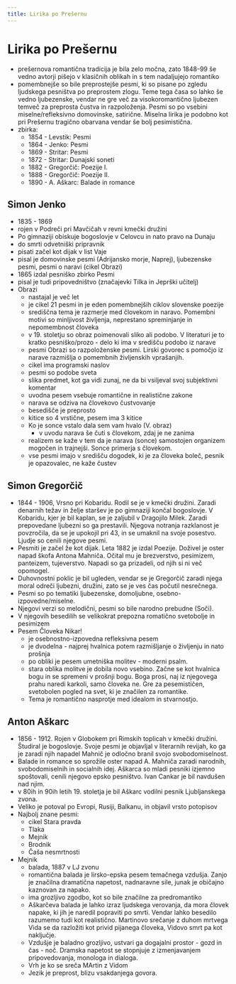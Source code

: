```yaml
---
title: Lirika po Prešernu
---
```


# Lirika po Prešernu

- prešernova romantična tradicija je bila zelo močna, zato 1848-99 še vedno avtorji pišejo v klasičnih oblikah in s tem nadaljujejo romantiko
- pomembnejše so bile preprostejše pesmi, ki so pisane po zgledu ljudskega pesništva po preprostem zlogu. Teme tega časa so lahko še vedno ljubezenske, vendar ne gre več za visokoromantično ljubezen temveč za preprosta čustva in razpoloženja. Pesmi so po vsebini miselne/refleksivno domovinske, satirične. Miselna lirika je podobno kot pri Prešernu tragično obarvana vendar še bolj pesimistična.
- zbirka:
    - 1854 - Levstik: Pesmi
    - 1864 - Jenko: Pesmi
    - 1869 - Stritar: Pesmi
    - 1872 - Stritar: Dunajski soneti
    - 1882 - Gregorčič: Poezije I.
    - 1888 - Gregorčič: Poezije II.
    - 1890 - A. Aškarc: Balade in romance

## Simon Jenko

- 1835 - 1869
- rojen v Podreči pri Mavčičah v revni kmečki družini
- Po gimnaziji obiskuje bogoslovje v Celovcu in nato pravo na Dunaju
- do smrti odvetniški pripravnik
- pisati začel kot dijak v list Vaje
- pisal je domovinske pesmi (Adrijansko morje, Naprej), ljubezenske pesmi, pesmi o naravi (cikel Obrazi)
- 1865 izdal pesniško zbirko Pesmi
- pisal je tudi pripovedništvo (značajevki Tilka in Jeprški učitelj)
- Obrazi
    - nastajal je več let
    - je cikel 21 pesmi in je eden pomembnejših ciklov slovenske poezije
    - središčna tema je razmerje med človekom in naravo. Pomembni motivi so minljivost življenja, neprestano spreminjanje in nepomembnost človeka
    - v 19. stoletju so obraz poimenovali sliko ali podobo. V literaturi je to kratko pesniško/prozo - delo ki ima v središču podobo iz narave
    - pesmi Obrazi so razpoloženske pesmi. Lirski govorec s pomočjo iz narave razmišlja o pomembnih življenskih vprašanjih.
    - cikel ima programski naslov
    - pesmi so podobe sveta
    - slika predmet, kot ga vidi zunaj, ne da bi vsiljeval svoj subjektivni komentar
    - uvodna pesem vsebuje romantične in realistične zakone
    - narava se odziva na človekovo čustvovanje
    - besedišče je preprosto
    - kitice so 4 vrstične, pesem ima 3 kitice
    - Ko je sonce vstalo dala sem vam hvalo (V. obraz)
        - v uvodu narava še čuti s človekom, zdaj je ne zanima
    - realizem se kaže v tem da je narava (sonce) samostojen organizem mogočen in trajnejši. Sonce primerja s človekom.
    - vse pesmi imajo v središču dogodek, ki je za človeka boleč, pesnik je opazovalec, ne kaže čustev

## Simon Gregorčič

- 1844 - 1906,  Vrsno pri Kobaridu. Rodil se je v kmečki družini. Zaradi denarnih težav in želje staršev je po gimnaziji končal bogoslovje. V Kobaridu, kjer je bil kaplan, se je zaljubil v Dragojilo Milek. Zaradi prepovedane ljubezni so ga prestavili. Njegova notranja razklanost je povzročila, da se je upokojil pri 43, in se umaknil na svoje posestvo. Ljudje so cenili njegove pesmi.
- Pesmiti je začel že kot dijak. Leta 1882 je izdal Poezije. Doživel je oster napad škofa Antona Mahniča. Očital mu je brezverstvo, pesimizem, panteizem, tujeverstvo. Napadi so ga prizadeli, od njih si ni več opomogel.
- Duhovnostni poklic je bil ugleden, vendar se je Gregorčič zaradi njega moral odreči ljubezni, družini, zato se je ves čas počutil nesrečnega.
- Pesmi so po tematiki ljubezenske, domoljubne, osebno-izpovedne/miselne.
- Njegovi verzi so melodični, pesmi so bile narodno prebudne (Soči).
- V njegovih besedilih se velikokrat prepozna romatično svetobolje in pesimizem
- Pesem Človeka Nikar!
    - je osebnostno-izpovedna refleksivna pesem
    - je dvodelna - najprej hvalnica potem razmišljanje o življenju in nato prošnja
    - po obliki je pesem umetniška molitev - moderni psalm.
    - stara oblika molitve je dobila novo vsebino. Začne se kot hvalnica bogu in se spremeni v prošnji bogu. Boga prosi, naj iz njegovega prahu naredi karkoli, samo človeka ne. Gre za pesemističen, svetobolen pogled na svet, ki je značilen za romantike.
    - Tema je romantično nasprotje med idealom in stvarnostjo.

## Anton Aškarc

- 1856 - 1912. Rojen v Globokem pri Rimskih toplicah v kmečki družini. Študiral je bogoslovje. Svoje pesmi je objavljal v literarnih revijah, ko ga je zaradi njih napadel Mahnič je odločno branil svojo svobodomiselnost.
- Balade in romance so sprožile oster napad A. Mahniča zaradi narodnih, svobodomiselnih in socialnih idej. Aškarca so mladi pesniki izjemno spoštovali, cenili njegovo epsko pesništvo. Ivan Cankar je bil navdušen nad njim.
- v 80ih in 90ih letih 19. stoletja je bil Aškarc vodilni pesnik Ljubljanskega zvona.
- Veliko je potoval po Evropi, Rusiji, Balkanu, in objavil vrsto potopisov
- Najbolj znane pesmi:
    - cikel Stara pravda
    - Tlaka
    - Mejnik
    - Brodnik
    - Čaša nesmrtnosti
- Mejnik
    - balada, 1887 v LJ zvonu
    - romantična balada je lirsko-epska pesem temačnega vzdušja. Zanjo je značilna dramatična napetost, nadnaravne sile, junak je običajno kaznovan za napako.
    - ima grozljivo zgodbo, kot so bile značilne za predromantiko
    - Aškarčeva balada je lahko izraz ljudskega verovanja, da mora človek napake, ki jih je naredil popraviti po smrti. Vendar lahko besedilo razumemo tudi kot realistično. Martinovo srečanje z duhom mrtvega Vida se da razložiti kot privid pijanega človeka, Vidovo smrt pa kot naključje.
    - Vzdušje je baladno grozljivo, ustvari ga dogajalni prostor - gozd in čas - noč. Dramska napetost se stopnjuje z izmenjavanjem pripovedovanja, monologa in dialoga.
    - Vrh je ko se sreča MArtin z Vidom
    - Jezik je preprost, blizu vsakdanjega govora.
